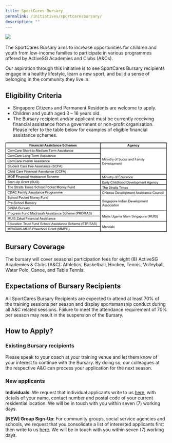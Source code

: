 ```yaml
---
title: SportCares Bursary
permalink: /initiatives/sportcaresbursary/
description: ""
---
```

![](/images/communities-of-care-1.jpg)




The SportCares Bursary aims to increase opportunities for children and youth from low-income families to participate in various programmes offered by ActiveSG Academies and Clubs (A&Cs). 

Our aspiration through this initiative is to see SportCares Bursary recipients engage in a healthy lifestyle, learn a new sport, and build a sense of belonging in the community they live in.   

**Eligibility** **Criteria**
-
* Singapore Citizens and Permanent Residents are welcome to apply. 
* Children and youth aged 3 – 16 years old. 
* The Bursary recipient and/or applicant must be currently receiving financial assistance from a government or non-profit organisation. Please refer to the table below for examples of eligible financial assistance schemes. 

![Financial Assistance Schemes](/images/FA%20Schemes_Website.png)

**Bursary** **Coverage** 
- 
The bursary will cover seasonal participation fees for eight (8) ActiveSG Academies & Clubs (A&C): Athletics, Basketball, Hockey, Tennis, Volleyball, Water Polo, Canoe, and Table Tennis.

**Expectations of Bursary Recipients**
-
All SportCares Bursary Recipients are expected to attend at least 70% of the training sessions per season and display sportsmanship conduct during all A&C related sessions. Failure to meet the attendance requirement of 70% per season may result in the suspension of the Bursary. 

## How to Apply? 

### Existing Bursary recipients 
Please speak to your coach at your training venue and let them know of your interest to continue with the Bursary. By doing so, our colleagues at the respective A&C can process your application for the next season.

### New applicants

**Individuals**: We request that individual applicants write to us [here](mailto:sportcares@sport.gov.sg), with details of your name, contact number and postal code of your current residential location. We will be in touch with you within seven (7) working days.

**\[NEW\] Group Sign-Up**: For community groups, social service agencies and schools, we request that you consolidate a list of interested applicants first then write to us [here](mailto:sportcares@sport.gov.sg). We will be in touch with you within seven (7) working days.